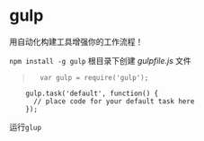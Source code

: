 # gulp 
用自动化构建工具增强你的工作流程！

`npm install -g gulp`
根目录下创建 *gulpfile.js* 文件
>		var gulp = require('gulp');
		gulp.task('default', function() {
		  // place code for your default task here
		});

运行`glup`
